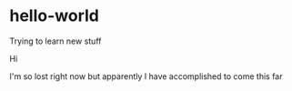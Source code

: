 # hello-world
Trying to learn new stuff

Hi

I'm so lost right now but apparently I have accomplished to come this far 

